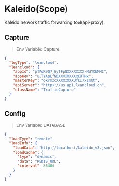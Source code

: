 # Kaleido(Scope)
Kaleido network traffic forwarding tool(api-proxy).

## Capture
> Env Variable: Capture
```json
{
  "logType": "leancloud",
  "leancloud": {
    "appId": "pTPoK9Q7jGyTFpNXXXXXXXX-MdYXbMMI",
    "appKey": "uiTYApLfNDXXXXXXXXxEUTNx",
    "masterKey": "okrmXcXXXXXXXXUfKI7xzmUt",
    "apiServer": "https://us-api.leancloud.cn",
    "className": "TrafficCapture"
  }
}
```

## Config
> Env Variable: DATABASE
```json
{
  "loadType": "remote",
  "loadInfo": {
    "loadData": "http://localhost/kaleido_v3.json",
    "loadCache": {
      "type": "dynamic",
      "data": "REDIS_URL",
      "interval": 86400
    }
  }
}
```
